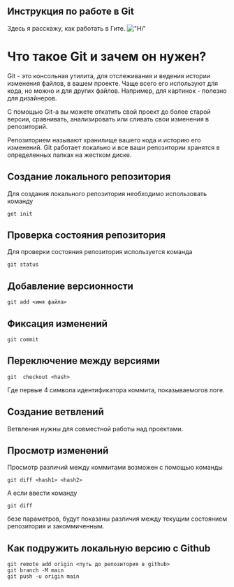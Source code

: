 ## Инструкция по работе в Git

Здесь я расскажу, как работать в Гите.
!["Hi"](1.jpg)

# Что такое Git и зачем он нужен?

Git - это консольная утилита, для отслеживания и ведения истории изменения файлов, в вашем проекте. Чаще всего его используют для кода, но можно и для других файлов. Например, для картинок - полезно для дизайнеров.

С помощью Git-a вы можете откатить свой проект до более старой версии, сравнивать, анализировать или сливать свои изменения в репозиторий.

Репозиторием называют хранилище вашего кода и историю его изменений. Git работает локально и все ваши репозитории хранятся в определенных папках на жестком диске.

## Создание локального репозитория

Для создания локального репозитория необходимо использовать команду

    get init

## Проверка состояния репозитория

Для проверки состояния репозитория используется команда

    git status

## Добавление версионности

    git add <имя файла>

## Фиксация изменений

    git commit

## Переключение между версиями

    git  checkout <hash>

Где <hash> первые 4 символа идентификатора коммита, показываемогов логе.

## Создание ветвлений

Ветвления нужны для совместной работы над проектами.

## Просмотр изменений 

Просмотр различий между коммитами возможен с помощью команды

    git diff <hash1> <hash2>

А если ввести команду

    git diff 

безе параметров, будут показаны различия между текущим состоянием репозитория и закоммиченным.


## Как подружить локальную версию с Github

    git remote add origin <путь до репозитория в github>
    git branch -M main
    git push -u origin main


